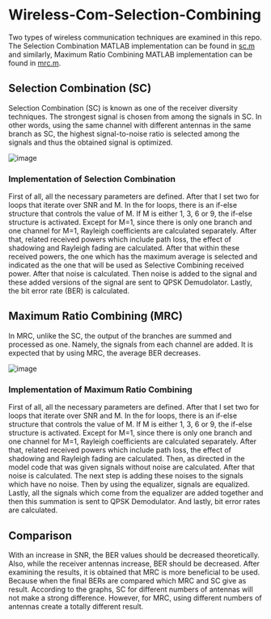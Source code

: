 # Wireless-Com-Selection-Combining
Two types of wireless communication techniques are examined in this repo. The Selection Combination MATLAB implementation can be found in [sc.m](sc.m) and similarly, Maximum Ratio Combining MATLAB implementation can be found in [mrc.m](mrc.m).

## Selection Combination (SC)
Selection Combination (SC) is known as one of the receiver diversity techniques. The strongest signal is chosen from among the signals in SC. In other words, using the same channel with different antennas in the same branch as SC, the highest signal-to-noise ratio is selected among the signals and thus the obtained signal is optimized.

![image](https://user-images.githubusercontent.com/74546805/129175346-bd628dc2-87be-4227-8bc3-e8f55bdeda17.png)


### Implementation of Selection Combination
First of all, all the necessary parameters are defined. After that I set two for loops that iterate over SNR and M. In the for loops, there is an if-else structure that controls the value of M. If M is either 1, 3, 6 or 9, the if-else structure is activated. Except for M=1, since there is only one branch and one channel for M=1, Rayleigh coefficients are calculated separately. After that, related received powers which include path loss, the effect of shadowing and Rayleigh fading are calculated. After that within these received powers, the one which has the maximum average is selected and indicated as the one that will be used as Selective Combining received power. After that noise is calculated. Then noise is added to the signal and these added versions of the signal are sent to QPSK Demudolator. Lastly, the bit error rate (BER) is calculated. 

## Maximum Ratio Combining (MRC)
In MRC, unlike the SC, the output of the branches are summed and processed as one. Namely, the signals from each channel are added. It is expected that by using MRC, the average BER decreases.

![image](https://user-images.githubusercontent.com/74546805/129175376-e0d476f6-d1f5-431a-945e-9ba2af404976.png)


### Implementation of Maximum Ratio Combining
First of all, all the necessary parameters are defined. After that I set two for loops that iterate over SNR and M. In the for loops, there is an if-else structure that controls the value of M. If M is either 1, 3, 6 or 9, the if-else structure is activated. Except for M=1, since there is only one branch and one channel for M=1, Rayleigh coefficients are calculated separately. After that, related received powers which include path loss, the effect of shadowing and Rayleigh fading are calculated. Then, as directed in the model code that was given signals without noise are calculated. After that noise is calculated. The next step is adding these noises to the signals which have no noise. Then by using the equalizer, signals are equalized. Lastly, all the signals which come from the equalizer are added together and then this summation is sent to QPSK Demodulator. And lastly, bit error rates are calculated. 

## Comparison
With an increase in SNR, the BER values should be decreased theoretically. Also, while the receiver antennas increase, BER should be decreased. After examining the results, it is obtained that MRC is more beneficial to be used. Because when the final BERs are compared which MRC and SC give as result. According to the graphs, SC for different numbers of antennas will not make a strong difference. However, for MRC, using different numbers of antennas create a totally different result.
